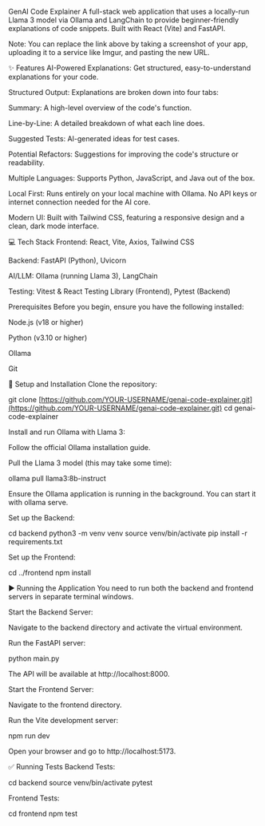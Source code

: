 GenAI Code Explainer
A full-stack web application that uses a locally-run Llama 3 model via Ollama and LangChain to provide beginner-friendly explanations of code snippets. Built with React (Vite) and FastAPI.

Note: You can replace the link above by taking a screenshot of your app, uploading it to a service like Imgur, and pasting the new URL.

✨ Features
AI-Powered Explanations: Get structured, easy-to-understand explanations for your code.

Structured Output: Explanations are broken down into four tabs:

Summary: A high-level overview of the code's function.

Line-by-Line: A detailed breakdown of what each line does.

Suggested Tests: AI-generated ideas for test cases.

Potential Refactors: Suggestions for improving the code's structure or readability.

Multiple Languages: Supports Python, JavaScript, and Java out of the box.

Local First: Runs entirely on your local machine with Ollama. No API keys or internet connection needed for the AI core.

Modern UI: Built with Tailwind CSS, featuring a responsive design and a clean, dark mode interface.

💻 Tech Stack
Frontend: React, Vite, Axios, Tailwind CSS

Backend: FastAPI (Python), Uvicorn

AI/LLM: Ollama (running Llama 3), LangChain

Testing: Vitest & React Testing Library (Frontend), Pytest (Backend)

Prerequisites
Before you begin, ensure you have the following installed:

Node.js (v18 or higher)

Python (v3.10 or higher)

Ollama

Git

🚀 Setup and Installation
Clone the repository:

git clone [https://github.com/YOUR-USERNAME/genai-code-explainer.git](https://github.com/YOUR-USERNAME/genai-code-explainer.git)
cd genai-code-explainer

Install and run Ollama with Llama 3:

Follow the official Ollama installation guide.

Pull the Llama 3 model (this may take some time):

ollama pull llama3:8b-instruct

Ensure the Ollama application is running in the background. You can start it with ollama serve.

Set up the Backend:

cd backend
python3 -m venv venv
source venv/bin/activate
pip install -r requirements.txt

Set up the Frontend:

cd ../frontend
npm install

▶️ Running the Application
You need to run both the backend and frontend servers in separate terminal windows.

Start the Backend Server:

Navigate to the backend directory and activate the virtual environment.

Run the FastAPI server:

python main.py

The API will be available at http://localhost:8000.

Start the Frontend Server:

Navigate to the frontend directory.

Run the Vite development server:

npm run dev

Open your browser and go to http://localhost:5173.

✅ Running Tests
Backend Tests:

cd backend
source venv/bin/activate
pytest

Frontend Tests:

cd frontend
npm test
